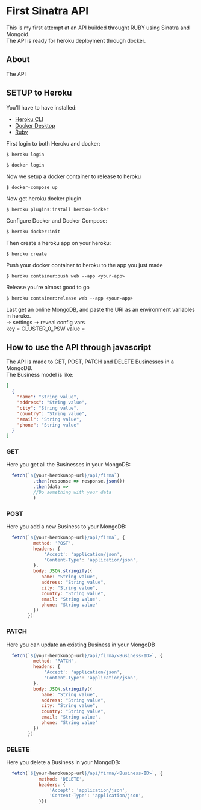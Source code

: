# First Sinatra API

This is my first attempt at an API builded throught RUBY using Sinatra and Mongoid. </br>
The API is ready for heroku deployment through docker. 

## About 
The API 

## SETUP to Heroku 
You'll have to have installed: 
* [Heroku CLI](https://devcenter.heroku.com/articles/heroku-cli#download-and-install)
* [Docker Desktop](https://www.docker.com/products/docker-desktop)
* [Ruby](https://www.ruby-lang.org/en/downloads/) 

First login to both Heroku and docker:
```
$ heroku login 
```
```
$ docker login 
```
Now we setup a docker container to release to heroku
```
$ docker-compose up  
```
Now get heroku docker plugin
```
$ heroku plugins:install heroku-docker  
```
Configure Docker and Docker Compose:
```
$ heroku docker:init  
```
Then create a heroku app on your heroku:
```
$ heroku create 
```
Push your docker container to heroku to the app you just made
```
$ heroku container:push web --app <your-app> 
```
Release you're almost good to go
```
$ heroku container:release web --app <your-app> 
```

Last get an online MongoDB, and paste the URI as an environment variables in heruko. </br>
<your-app> -> settings -> reveal config vars </br>
key = CLUSTER_0_PSW
value = <your-URI>

## How to use the API through javascript
The API is made to GET, POST, PATCH and DELETE Businesses in a MongoDB. </br>
The Business model is like: 
```json 
[
  {
    "name": "String value",
    "address": "String value",
    "city": "String value",
    "country": "String value",
    "email": "String value",
    "phone": "String value"
  }
]
```
### GET
Here you get all the Businesses in your MongoDB:
```javascript 
  fetch(`${your-herokuapp-url}/api/firma`)
          .then(response => response.json())
          .then(data => 
          //Do something with your data
          )
```

### POST
Here you add a new Business to your MongoDB:
```javascript 
  fetch(`${your-herokuapp-url}/api/firma`, {
          method: 'POST',
          headers: {
              'Accept': 'application/json',
              'Content-Type': 'application/json',
          },
          body: JSON.stringify({
             name: "String value",
             address: "String value",
             city: "String value",
             country: "String value",
             email: "String value",
             phone: "String value"
          })        
        })
```

### PATCH
Here you can update an existing Business in your MongoDB
```javascript 
  fetch(`${your-herokuapp-url}/api/firma/<Business-ID>`, {
          method: 'PATCH',
          headers: {
              'Accept': 'application/json',
              'Content-Type': 'application/json',
          },
          body: JSON.stringify({
             name: "String value",
             address: "String value",
             city: "String value",
             country: "String value",
             email: "String value",
             phone: "String value"
          })        
        })
```

### DELETE
Here you delete a Business in your MongoDB:
```javascript 
  fetch(`${your-herokuapp-url}/api/firma/<Business-ID>`, {
            method: 'DELETE',
            headers: {
                'Accept': 'application/json',
                'Content-Type': 'application/json',
            }})
```
